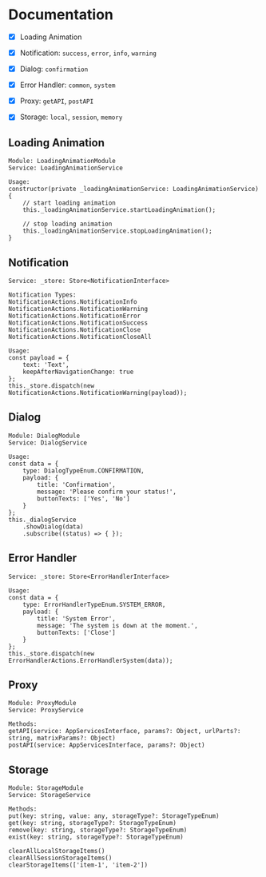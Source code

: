 # Documentation
- [X] Loading Animation
- [X] Notification: `success`, `error`, `info`, `warning`
- [X] Dialog: `confirmation`
- [X] Error Handler: `common`, `system`
- [X] Proxy: `getAPI`, `postAPI`
- [X] Storage: `local`, `session`, `memory`


## Loading Animation
```
Module: LoadingAnimationModule
Service: LoadingAnimationService

Usage:
constructor(private _loadingAnimationService: LoadingAnimationService) {
	// start loading animation
	this._loadingAnimationService.startLoadingAnimation();
	
	// stop loading animation
	this._loadingAnimationService.stopLoadingAnimation();
}
```


## Notification
```
Service: _store: Store<NotificationInterface>

Notification Types:
NotificationActions.NotificationInfo
NotificationActions.NotificationWarning
NotificationActions.NotificationError
NotificationActions.NotificationSuccess
NotificationActions.NotificationClose
NotificationActions.NotificationCloseAll

Usage:
const payload = {
	text: 'Text',
	keepAfterNavigationChange: true
};
this._store.dispatch(new NotificationActions.NotificationWarning(payload));
```


## Dialog
```
Module: DialogModule
Service: DialogService

Usage:
const data = {
    type: DialogTypeEnum.CONFIRMATION,
    payload: {
        title: 'Confirmation',
        message: 'Please confirm your status!',
        buttonTexts: ['Yes', 'No']
    }
};
this._dialogService
	.showDialog(data)
	.subscribe((status) => { });
```


## Error Handler
```
Service: _store: Store<ErrorHandlerInterface>

Usage:
const data = {
    type: ErrorHandlerTypeEnum.SYSTEM_ERROR,
    payload: {
        title: 'System Error',
        message: 'The system is down at the moment.',
        buttonTexts: ['Close']
    }
};
this._store.dispatch(new ErrorHandlerActions.ErrorHandlerSystem(data));
```


## Proxy
```
Module: ProxyModule
Service: ProxyService

Methods:
getAPI(service: AppServicesInterface, params?: Object, urlParts?: string, matrixParams?: Object)
postAPI(service: AppServicesInterface, params?: Object)
```


## Storage
```
Module: StorageModule
Service: StorageService

Methods:
put(key: string, value: any, storageType?: StorageTypeEnum)
get(key: string, storageType?: StorageTypeEnum)
remove(key: string, storageType?: StorageTypeEnum)
exist(key: string, storageType?: StorageTypeEnum)

clearAllLocalStorageItems()
clearAllSessionStorageItems()
clearStorageItems(['item-1', 'item-2'])
```
